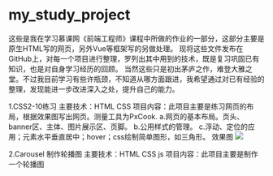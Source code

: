 # my_study_project
这些是我在学习慕课网《前端工程师》课程中所做的作业的一部分，这部分主要是原生HTML写的网页，另外Vue等框架写的另做处理。
现将这些文件发布在GitHub上，对每一个项目进行整理，罗列出其中用到的技术，既是复习巩固已有知识，也是对自身学习经历的回顾。
当然这些只是初出茅庐之作，难登大雅之堂。不过我目前学习有些许瓶颈，不知道从哪方面跟进，我希望通过对已有经验的整理，发现能进一步改进深入之处，提升自己的能力。

1.CSS2-10练习
主要技术：HTML CSS
项目内容：此项目主要是练习网页的布局，根据效果图写出网页。测量工具为PxCook.
  a.网页的基本布局。页头、banner区、主体、图片展示区、页脚。
  b.公用样式的管理。
  c.浮动、定位的应用；元素水平垂直居中；hover；css绘制简单图形，如三角形。
效果图
<img src="https://img.mukewang.com/climg/5c7f319d0001384b12261600.jpg" />
  

2.Carousel 制作轮播图
主要技术：HTML CSS js
项目内容：此项目主要是制作一个轮播图
